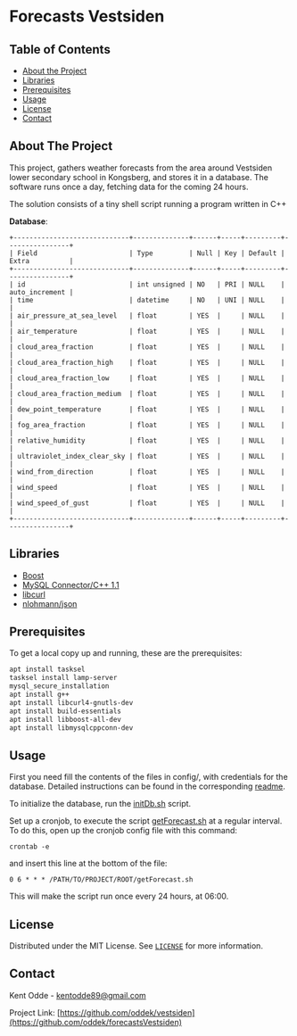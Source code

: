 



# Forecasts Vestsiden


<!-- TABLE OF CONTENTS -->
## Table of Contents

* [About the Project](#about-the-project)
* [Libraries](#libraries)
* [Prerequisites](#prerequisites)
* [Usage](#usage)
* [License](#license)
* [Contact](#contact)



<!-- ABOUT THE PROJECT -->
## About The Project

This project, gathers weather forecasts from the area around Vestsiden lower secondary school in Kongsberg, and stores it in a database. The software runs once a day, fetching data for the coming 24 hours. 

The solution consists of a tiny shell script running a program written in C++

**Database**:
```
+-----------------------------+--------------+------+-----+---------+----------------+
| Field                       | Type         | Null | Key | Default | Extra          |
+-----------------------------+--------------+------+-----+---------+----------------+
| id                          | int unsigned | NO   | PRI | NULL    | auto_increment |
| time                        | datetime     | NO   | UNI | NULL    |                |
| air_pressure_at_sea_level   | float        | YES  |     | NULL    |                |
| air_temperature             | float        | YES  |     | NULL    |                |
| cloud_area_fraction         | float        | YES  |     | NULL    |                |
| cloud_area_fraction_high    | float        | YES  |     | NULL    |                |
| cloud_area_fraction_low     | float        | YES  |     | NULL    |                |
| cloud_area_fraction_medium  | float        | YES  |     | NULL    |                |
| dew_point_temperature       | float        | YES  |     | NULL    |                |
| fog_area_fraction           | float        | YES  |     | NULL    |                |
| relative_humidity           | float        | YES  |     | NULL    |                |
| ultraviolet_index_clear_sky | float        | YES  |     | NULL    |                |
| wind_from_direction         | float        | YES  |     | NULL    |                |
| wind_speed                  | float        | YES  |     | NULL    |                |
| wind_speed_of_gust          | float        | YES  |     | NULL    |                |
+-----------------------------+--------------+------+-----+---------+----------------+
```

## Libraries
* [Boost](https://www.boost.org)
* [MySQL Connector/C++ 1.1](https://dev.mysql.com/doc/connector-cpp/1.1/en/)
* [libcurl](https://curl.se/libcurl/)
* [nlohmann/json](https://github.com/nlohmann/json)


## Prerequisites

To get a local copy up and running, these are the prerequisites:

```sh
apt install tasksel  
tasksel install lamp-server 
mysql_secure_installation
apt install g++
apt install libcurl4-gnutls-dev
apt install build-essentials
apt install libboost-all-dev
apt install libmysqlcppconn-dev
```

<!-- USAGE -->
## Usage

First you need fill the contents of the files in config/, with credentials for the database. Detailed instructions can be found in the corresponding [readme](config/README.md). 

To initialize the database, run the [initDb.sh](sql/initDb.sh) script. 

Set up a cronjob, to execute the script [getForecast.sh](getForecast.sh) at a regular interval. To do this, open up the cronjob config file with this command:

```
crontab -e
```
and insert this line at the bottom of the file:
```
0 6 * * * /PATH/TO/PROJECT/ROOT/getForecast.sh
```
This will make the script run once every 24 hours, at 06:00.

<!-- LICENSE -->
## License

Distributed under the MIT License. See [`LICENSE`](LICENSE) for more information.

<!-- CONTACT -->
## Contact

Kent Odde - kentodde89@gmail.com

Project Link: [https://github.com/oddek/vestsiden](https://github.com/oddek/forecastsVestsiden)



